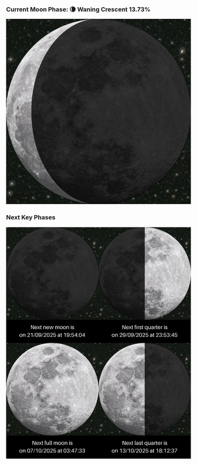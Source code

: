 ### Current Moon Phase: 🌘 Waning Crescent 13.73%
![Moon Phase](moonphase.png)
### Next Key Phases
![Gallery](gallery.png)